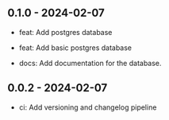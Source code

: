 ## 0.1.0 - 2024-02-07
- feat: Add postgres database

* feat: Add basic postgres database

* docs: Add documentation for the database.

## 0.0.2 - 2024-02-07
- ci: Add versioning and changelog pipeline

